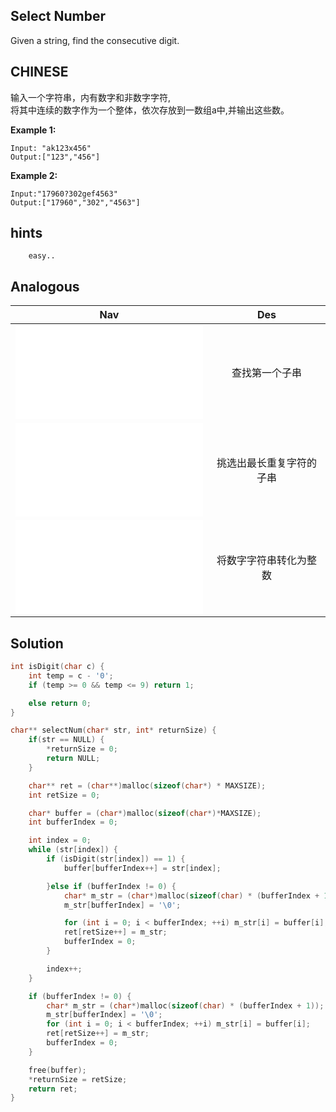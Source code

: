 ## Select Number

Given a string, find the consecutive digit.

## CHINESE
输入一个字符串，内有数字和非数字字符,<br />
将其中连续的数字作为一个整体，依次存放到一数组a中,并输出这些数。<br />

**Example 1:**
```
Input: "ak123x456"
Output:["123","456"]
```
**Example 2:**
```
Input:"17960?302gef4563"
Output:["17960","302","4563"]
```

## hints
```
    easy..
```

## Analogous
|                Nav                    |                 Des                 |
|:-------------------------------------:|:-----------------------------------:|
|![isSubString](isSubString.md)         |查找第一个子串                       |
|![selectSubString](selectMaxDuplicateSubString.md) |挑选出最长重复字符的子串 |
|![int16Parse](int16Parse.md)           |将数字字符串转化为整数               |

## Solution
``` c
int isDigit(char c) {
    int temp = c - '0';
    if (temp >= 0 && temp <= 9) return 1;

    else return 0;
}

char** selectNum(char* str, int* returnSize) {
    if(str == NULL) {
        *returnSize = 0;
        return NULL;
    }

    char** ret = (char**)malloc(sizeof(char*) * MAXSIZE);
    int retSize = 0;

    char* buffer = (char*)malloc(sizeof(char*)*MAXSIZE);
    int bufferIndex = 0;

    int index = 0;
    while (str[index]) {
        if (isDigit(str[index]) == 1) {
            buffer[bufferIndex++] = str[index];

        }else if (bufferIndex != 0) {
            char* m_str = (char*)malloc(sizeof(char) * (bufferIndex + 1));
            m_str[bufferIndex] = '\0';

            for (int i = 0; i < bufferIndex; ++i) m_str[i] = buffer[i];
            ret[retSize++] = m_str;
            bufferIndex = 0;
        }

        index++;
    }

    if (bufferIndex != 0) {
        char* m_str = (char*)malloc(sizeof(char) * (bufferIndex + 1));
        m_str[bufferIndex] = '\0';
        for (int i = 0; i < bufferIndex; ++i) m_str[i] = buffer[i];
        ret[retSize++] = m_str;
        bufferIndex = 0;
    }

    free(buffer);
    *returnSize = retSize;
    return ret;
}
```